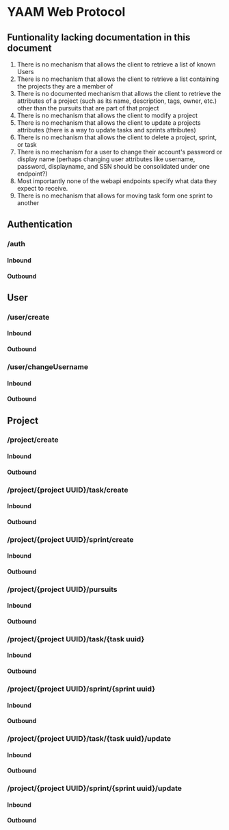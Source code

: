 # YAAM Web Protocol

## Funtionality lacking documentation in this document
1.  There is no mechanism that allows the client to retrieve a list of known Users
2. There is no mechanism that allows the client to retrieve a list containing the projects they are a member of
3. There is no documented mechanism that allows the client to retrieve the attributes of a project (such as its name, description, tags, owner, etc.) other than the pursuits that are part of that project
4. There is no mechanism that allows the client to modify a project
5. There is no mechanism that allows the client to update a projects attributes (there is a way to update tasks and sprints attributes)
6. There is no mechanism that allows the client to delete a project, sprint, or task
7. There is no mechanism for a user to change their account's password or display name (perhaps changing user attributes like username, password, displayname, and SSN should be consolidated under one endpoint?)
8. Most importantly none of the webapi endpoints specify what data they expect to receive.
9. There is no mechanism that allows for moving task form one sprint to another

## Authentication
### /auth
#### Inbound
#### Outbound

## User
### /user/create
#### Inbound
#### Outbound
### /user/changeUsername
#### Inbound
#### Outbound

## Project
### /project/create
#### Inbound
#### Outbound
### /project/{project UUID}/task/create
#### Inbound
#### Outbound
### /project/{project UUID}/sprint/create
#### Inbound
#### Outbound


### /project/{project UUID}/pursuits
#### Inbound
#### Outbound

### /project/{project UUID}/task/{task uuid}
#### Inbound
#### Outbound
### /project/{project UUID}/sprint/{sprint uuid}
#### Inbound
#### Outbound

### /project/{project UUID}/task/{task uuid}/update
#### Inbound
#### Outbound
### /project/{project UUID}/sprint/{sprint uuid}/update
#### Inbound
#### Outbound

